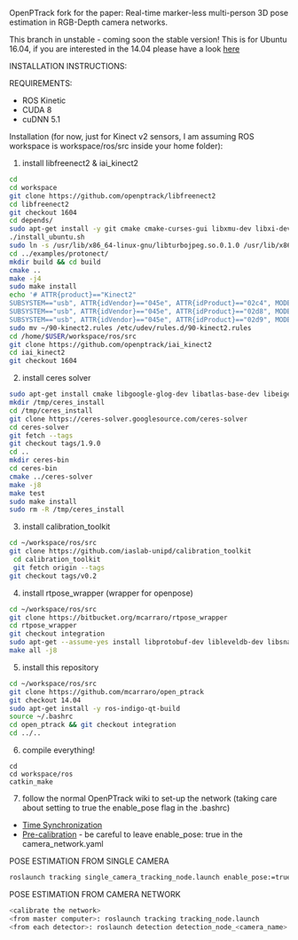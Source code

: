 OpenPTrack fork for the paper:
Real-time marker-less multi-person 3D pose estimation in RGB-Depth camera networks.

This branch in unstable - coming soon the stable version!
This is for Ubuntu 16.04, if you are interested in the 14.04 please have a look [here](https://github.com/marketto89/open_ptrack/tree/14.04)

INSTALLATION INSTRUCTIONS:

REQUIREMENTS: 
* ROS Kinetic
* CUDA 8 
* cuDNN 5.1

Installation (for now, just for Kinect v2 sensors, I am assuming ROS workspace is workspace/ros/src inside your home folder):

1. install libfreenect2 & iai_kinect2
```bash
cd
cd workspace 
git clone https://github.com/openptrack/libfreenect2
cd libfreenect2
git checkout 1604
cd depends/
sudo apt-get install -y git cmake cmake-curses-gui libxmu-dev libxi-dev libgl1-mesa-dev dos2unix xorg-dev libglu1-mesa-dev libtool automake libudev-dev libgtk2.0-dev pkg-config libjpeg-turbo8-dev libturbojpeg libglewmx-dev
./install_ubuntu.sh
sudo ln -s /usr/lib/x86_64-linux-gnu/libturbojpeg.so.0.1.0 /usr/lib/x86_64-linux-gnu/libturbojpeg.so
cd ../examples/protonect/
mkdir build && cd build
cmake ..
make -j4
sudo make install
echo '# ATTR{product}=="Kinect2"
SUBSYSTEM=="usb", ATTR{idVendor}=="045e", ATTR{idProduct}=="02c4", MODE="0666"
SUBSYSTEM=="usb", ATTR{idVendor}=="045e", ATTR{idProduct}=="02d8", MODE="0666"
SUBSYSTEM=="usb", ATTR{idVendor}=="045e", ATTR{idProduct}=="02d9", MODE="0666"' > ~/90-kinect2.rules
sudo mv ~/90-kinect2.rules /etc/udev/rules.d/90-kinect2.rules
cd /home/$USER/workspace/ros/src
git clone https://github.com/openptrack/iai_kinect2
cd iai_kinect2
git checkout 1604
```
2. install ceres solver
```bash
sudo apt-get install cmake libgoogle-glog-dev libatlas-base-dev libeigen3-dev libsuitesparse-dev -y --force-yes
mkdir /tmp/ceres_install
cd /tmp/ceres_install
git clone https://ceres-solver.googlesource.com/ceres-solver
cd ceres-solver
git fetch --tags
git checkout tags/1.9.0
cd ..
mkdir ceres-bin
cd ceres-bin
cmake ../ceres-solver
make -j8
make test
sudo make install
sudo rm -R /tmp/ceres_install
```
3. install calibration_toolkit
``` bash
cd ~/workspace/ros/src
git clone https://github.com/iaslab-unipd/calibration_toolkit
 cd calibration_toolkit
 git fetch origin --tags
git checkout tags/v0.2
```
4. install rtpose_wrapper (wrapper for openpose)
```bash
cd ~/workspace/ros/src
git clone https://bitbucket.org/mcarraro/rtpose_wrapper
cd rtpose_wrapper
git checkout integration
sudo apt-get --assume-yes install libprotobuf-dev libleveldb-dev libsnappy-dev libhdf5-serial-dev protobuf-compiler libboost-all-dev libgflags-dev libgoogle-glog-dev liblmdb-dev
make all -j8
```
5. install this repository
```bash
cd ~/workspace/ros/src
git clone https://github.com/mcarraro/open_ptrack
git checkout 14.04
sudo apt-get install -y ros-indigo-qt-build
source ~/.bashrc
cd open_ptrack && git checkout integration
cd ../..
```
6. compile everything!
```
cd
cd workspace/ros
catkin_make
```
7. follow the normal OpenPTrack wiki to set-up the network (taking care about setting to true the enable_pose flag in the .bashrc)
* [Time Synchronization](https://github.com/OpenPTrack/open_ptrack/wiki/Time-Synchronization)
* [Pre-calibration](https://github.com/OpenPTrack/open_ptrack/wiki/Pre-Calibration-File-Configuration) - be careful to leave enable_pose: true in the camera_network.yaml


POSE ESTIMATION FROM SINGLE CAMERA
```bash
roslaunch tracking single_camera_tracking_node.launch enable_pose:=true 
```

POSE ESTIMATION FROM CAMERA NETWORK
```bash
<calibrate the network>
<from master computer>: roslaunch tracking tracking_node.launch
<from each detector>: roslaunch detection detection_node_<camera_name>.launch enable_pose:=true
```


